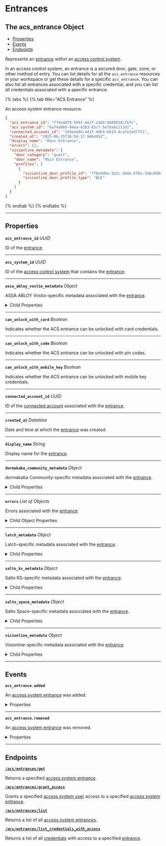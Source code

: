 # Entrances

## The acs_entrance Object

- [Properties](./#properties)
- [Events](./#events)
- [Endpoints](./#endpoints)


Represents an [entrance](../../../capability-guides/access-systems/retrieving-entrance-details.md) within an [access control system](https://docs.seam.co/latest/capability-guides/access-systems).

In an access control system, an entrance is a secured door, gate, zone, or other method of entry. You can list details for all the `acs_entrance` resources in your workspace or get these details for a specific `acs_entrance`. You can also list all entrances associated with a specific credential, and you can list all credentials associated with a specific entrance.

{% tabs %}
{% tab title="ACS Entrance" %}

An access system entrance resource.

```json
{
  "acs_entrance_id": "f74e4879-5991-4e2f-a368-888983dcfbfc",
  "acs_system_id": "6a74a969-94ea-4383-b5cf-5e7da8c113d1",
  "connected_account_id": "1b9a3e0d-443f-4063-b619-4ca7e2a97751",
  "created_at": "2025-06-15T16:54:17.946495Z",
  "display_name": "Main Entrance",
  "errors": [],
  "visionline_metadata": {
    "door_category": "guest",
    "door_name": "Main Entrance",
    "profiles": [
      {
        "visionline_door_profile_id": "7f8e9d0a-1b2c-3d4e-5f6a-7b8c9d0e1f2a",
        "visionline_door_profile_type": "BLE"
      }
    ]
  }
}
```
{% endtab %}
{% endtabs %}

---
## Properties

**`acs_entrance_id`** *UUID*

ID of the [entrance](../../../capability-guides/access-systems/retrieving-entrance-details.md).




---

**`acs_system_id`** *UUID*

ID of the [access control system](https://docs.seam.co/latest/capability-guides/access-systems) that contains the [entrance](../../../capability-guides/access-systems/retrieving-entrance-details.md).




---

**`assa_abloy_vostio_metadata`** *Object*

ASSA ABLOY Vostio-specific metadata associated with the [entrance](../../../capability-guides/access-systems/retrieving-entrance-details.md).



<details>
  <summary>Child Properties</summary>

  - <strong><code>door_name</code></strong> <i>String</i>
  
    Name of the door in the Vostio access system.

  - <strong><code>door_number</code></strong> <i>Number</i>
  
    Number of the door in the Vostio access system.

  - <strong><code>door_type</code></strong> <i>Enum</i>
  
    Type of the door in the Vostio access system.
  <details>
      <summary>Enum values:</summary>
  
      - <code>CommonDoor</code>
      - <code>EntranceDoor</code>
      - <code>GuestDoor</code>
      - <code>Elevator</code>
  </details>

  - <strong><code>pms_id</code></strong> <i>String</i>
  
    PMS ID of the door in the Vostio access system.

  - <strong><code>stand_open</code></strong> <i>Boolean</i>
  
    Indicates whether keys are allowed to set the door in stand open mode in the Vostio access system.

</details>

---

**`can_unlock_with_card`** *Boolean*

Indicates whether the ACS entrance can be unlocked with card credentials.




---

**`can_unlock_with_code`** *Boolean*

Indicates whether the ACS entrance can be unlocked with pin codes.




---

**`can_unlock_with_mobile_key`** *Boolean*

Indicates whether the ACS entrance can be unlocked with mobile key credentials.




---

**`connected_account_id`** *UUID*

ID of the [connected account](../../../capability-guides/access-systems/retrieving-entrance-details.md) associated with the [entrance](../../../capability-guides/access-systems/retrieving-entrance-details.md).




---

**`created_at`** *Datetime*

Date and time at which the [entrance](../../../capability-guides/access-systems/retrieving-entrance-details.md) was created.




---

**`display_name`** *String*

Display name for the [entrance](../../../capability-guides/access-systems/retrieving-entrance-details.md).




---

**`dormakaba_community_metadata`** *Object*

dormakaba Community-specific metadata associated with the [entrance](../../../capability-guides/access-systems/retrieving-entrance-details.md).



<details>
  <summary>Child Properties</summary>

  - <strong><code>access_point_name</code></strong> <i>String</i>
  
    Name of the access point in the dormakaba Community access system.

</details>

---

**`errors`** *List* *of Objects*

Errors associated with the [entrance](../../../capability-guides/access-systems/retrieving-entrance-details.md).



<details>
  <summary>Child Object Properties</summary>

  <strong><code>error_code</code></strong> <i>String</i>
  
    Unique identifier of the type of error. Enables quick recognition and categorization of the issue.

  <strong><code>message</code></strong> <i>String</i>
  
    Detailed description of the error. Provides insights into the issue and potentially how to rectify it.
</details>

---

**`latch_metadata`** *Object*

Latch-specific metadata associated with the [entrance](../../../capability-guides/access-systems/retrieving-entrance-details.md).



<details>
  <summary>Child Properties</summary>

  - <strong><code>accessibility_type</code></strong> <i>String</i>
  
    Accessibility type in the Latch access system.

  - <strong><code>door_name</code></strong> <i>String</i>
  
    Name of the door in the Latch access system.

  - <strong><code>door_type</code></strong> <i>String</i>
  
    Type of the door in the Latch access system.

  - <strong><code>is_connected</code></strong> <i>Boolean</i>
  
    Indicates whether the entrance is connected.

</details>

---

**`salto_ks_metadata`** *Object*

Salto KS-specific metadata associated with the [entrance](../../../capability-guides/access-systems/retrieving-entrance-details.md).



<details>
  <summary>Child Properties</summary>

  - <strong><code>battery_level</code></strong> <i>String</i>
  
    Battery level of the door access device.

  - <strong><code>door_name</code></strong> <i>String</i>
  
    Name of the door in the Salto KS access system.

  - <strong><code>intrusion_alarm</code></strong> <i>Boolean</i>
  
    Indicates whether an intrusion alarm is active on the door.

  - <strong><code>left_open_alarm</code></strong> <i>Boolean</i>
  
    Indicates whether the door is left open.

  - <strong><code>lock_type</code></strong> <i>String</i>
  
    Type of the lock in the Salto KS access system.

  - <strong><code>locked_state</code></strong> <i>String</i>
  
    Locked state of the door in the Salto KS access system.

  - <strong><code>online</code></strong> <i>Boolean</i>
  
    Indicates whether the door access device is online.

  - <strong><code>privacy_mode</code></strong> <i>Boolean</i>
  
    Indicates whether privacy mode is enabled for the lock.

</details>

---

**`salto_space_metadata`** *Object*

Salto Space-specific metadata associated with the [entrance](../../../capability-guides/access-systems/retrieving-entrance-details.md).



<details>
  <summary>Child Properties</summary>

  - <strong><code>door_description</code></strong> <i>String</i>
  
    Description of the door in the Salto Space access system.

  - <strong><code>door_name</code></strong> <i>String</i>
  
    Name of the door in the Salto Space access system.

  - <strong><code>ext_door_id</code></strong> <i>String</i>
  
    External door ID in the Salto Space access system.

</details>

---

**`visionline_metadata`** *Object*

Visionline-specific metadata associated with the [entrance](../../../capability-guides/access-systems/retrieving-entrance-details.md).



<details>
  <summary>Child Properties</summary>

  - <strong><code>door_category</code></strong> <i>Enum</i>
  
    Category of the door in the Visionline access system.
  <details>
      <summary>Enum values:</summary>
  
      - <code>entrance</code>
      - <code>guest</code>
      - <code>elevator reader</code>
      - <code>common</code>
      - <code>common (PMS)</code>
  </details>

  - <strong><code>door_name</code></strong> <i>String</i>
  
    Name of the door in the Visionline access system.

  - <strong><code>profiles</code></strong> <i>List</i> <i>of Objects</i>
  
    Profile for the door in the Visionline access system.

- <strong><code>visionline_door_profile_id</code></strong> <i>String</i>

  Door profile ID in the Visionline access system.


- <strong><code>visionline_door_profile_type</code></strong> <i>Enum</i>

  Door profile type in the Visionline access system.
<details>
    <summary>Enum values:</summary>

    - <code>BLE</code>
    - <code>commonDoor</code>
    - <code>touch</code>
</details>


</details>

---


## Events

**`acs_entrance.added`**

An [access system entrance](https://docs.seam.co/latest/capability-guides/retrieving-entrance-details) was added.

<details>

<summary>Properties</summary>

<strong><code>acs_entrance_id</code></strong> <i>UUID</i>

<strong><code>acs_system_id</code></strong> <i>UUID</i>

  ID of the access system.

<strong><code>connected_account_id</code></strong> <i>UUID</i>

  ID of the connected account.

<strong><code>created_at</code></strong> <i>Datetime</i>

  Date and time at which the event was created.

<strong><code>event_id</code></strong> <i>UUID</i>

  ID of the event.

<strong><code>event_type</code></strong> <i>Enum</i>

  Value: `acs_entrance.added`

<strong><code>occurred_at</code></strong> <i>Datetime</i>

  Date and time at which the event occurred.

<strong><code>workspace_id</code></strong> <i>UUID</i>

  ID of the [workspace](../../../core-concepts/workspaces/README.md) associated with the event.
</details>

---

**`acs_entrance.removed`**

An [access system entrance](https://docs.seam.co/latest/capability-guides/retrieving-entrance-details) was removed.

<details>

<summary>Properties</summary>

<strong><code>acs_entrance_id</code></strong> <i>UUID</i>

<strong><code>acs_system_id</code></strong> <i>UUID</i>

  ID of the access system.

<strong><code>connected_account_id</code></strong> <i>UUID</i>

  ID of the connected account.

<strong><code>created_at</code></strong> <i>Datetime</i>

  Date and time at which the event was created.

<strong><code>event_id</code></strong> <i>UUID</i>

  ID of the event.

<strong><code>event_type</code></strong> <i>Enum</i>

  Value: `acs_entrance.removed`

<strong><code>occurred_at</code></strong> <i>Datetime</i>

  Date and time at which the event occurred.

<strong><code>workspace_id</code></strong> <i>UUID</i>

  ID of the [workspace](../../../core-concepts/workspaces/README.md) associated with the event.
</details>

---

## Endpoints


[**`/acs/entrances/get`**](./get.md)

Returns a specified [access system entrance](../../../capability-guides/access-systems/retrieving-entrance-details.md).


[**`/acs/entrances/grant_access`**](./grant_access.md)

Grants a specified [access system user](https://docs.seam.co/latest/capability-guides/access-systems/user-management) access to a specified [access system entrance](../../../capability-guides/access-systems/retrieving-entrance-details.md).


[**`/acs/entrances/list`**](./list.md)

Returns a list of all [access system entrances](../../../capability-guides/access-systems/retrieving-entrance-details.md).


[**`/acs/entrances/list_credentials_with_access`**](./list_credentials_with_access.md)

Returns a list of all [credentials](../../../capability-guides/access-systems/managing-credentials.md) with access to a specified [entrance](../../../capability-guides/access-systems/retrieving-entrance-details.md).


